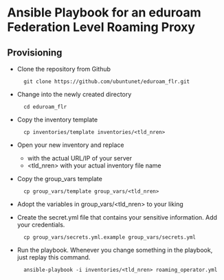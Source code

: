 # Ansible Playbook for an eduroam Federation Level Roaming Proxy

## Provisioning

- Clone the repository from Github

        git clone https://github.com/ubuntunet/eduroam_flr.git

- Change into the newly created directory

        cd eduroam_flr

- Copy the inventory template

        cp inventories/template inventories/<tld_nren>


- Open your new inventory and replace 
  - <FQDN or IP> with the actual URL/IP of your server
  - <tld_nren> with your actual inventory file name

- Copy the group_vars template

        cp group_vars/template group_vars/<tld_nren>

- Adopt the variables in group_vars/<tld_nren> to your liking

- Create the secret.yml file that contains your sensitive information. Add your credentials.

        cp group_vars/secrets.yml.example group_vars/secrets.yml

- Run the playbook. Whenever you change something in the playbook, just replay this command.

        ansible-playbook -i inventories/<tld_nren> roaming_operator.yml
